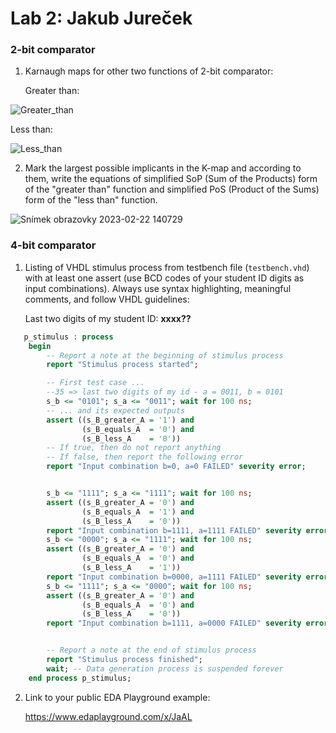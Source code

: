 # Lab 2: Jakub Jureček

### 2-bit comparator

1. Karnaugh maps for other two functions of 2-bit comparator:

   Greater than:

![Greater_than](https://user-images.githubusercontent.com/124879295/220657470-c7066619-b402-440d-acb1-8bdc51539aa4.jpg)

   Less than:

![Less_than](https://user-images.githubusercontent.com/124879295/220657486-2e00ab7b-671c-4280-8b15-75fd02334748.jpg)

2. Mark the largest possible implicants in the K-map and according to them, write the equations of simplified SoP (Sum of the Products) form of the "greater than" function and simplified PoS (Product of the Sums) form of the "less than" function.

![Snímek obrazovky 2023-02-22 140729](https://user-images.githubusercontent.com/124879295/220628258-99a0b81a-0f2d-463b-aa1a-2ef29757672f.jpg)

### 4-bit comparator

1. Listing of VHDL stimulus process from testbench file (`testbench.vhd`) with at least one assert (use BCD codes of your student ID digits as input combinations). Always use syntax highlighting, meaningful comments, and follow VHDL guidelines:

   Last two digits of my student ID: **xxxx??**

```vhdl
   p_stimulus : process
    begin
        -- Report a note at the beginning of stimulus process
        report "Stimulus process started";

        -- First test case ...
        --35 => last two digits of my id - a = 0011, b = 0101
        s_b <= "0101"; s_a <= "0011"; wait for 100 ns;
        -- ... and its expected outputs
        assert ((s_B_greater_A = '1') and
                (s_B_equals_A  = '0') and
                (s_B_less_A    = '0'))
        -- If true, then do not report anything
        -- If false, then report the following error
        report "Input combination b=0, a=0 FAILED" severity error;


        s_b <= "1111"; s_a <= "1111"; wait for 100 ns;
        assert ((s_B_greater_A = '0') and
                (s_B_equals_A  = '1') and
                (s_B_less_A    = '0'))
        report "Input combination b=1111, a=1111 FAILED" severity error;
        s_b <= "0000"; s_a <= "1111"; wait for 100 ns;
        assert ((s_B_greater_A = '0') and
                (s_B_equals_A  = '0') and
                (s_B_less_A    = '1'))
        report "Input combination b=0000, a=1111 FAILED" severity error;
        s_b <= "1111"; s_a <= "0000"; wait for 100 ns;
        assert ((s_B_greater_A = '0') and
                (s_B_equals_A  = '0') and
                (s_B_less_A    = '0'))
        report "Input combination b=1111, a=0000 FAILED" severity error;


        -- Report a note at the end of stimulus process
        report "Stimulus process finished";
        wait; -- Data generation process is suspended forever
    end process p_stimulus;
```

2. Link to your public EDA Playground example:

   https://www.edaplayground.com/x/JaAL
